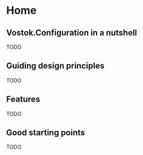 # Home

## Vostok.Configuration in a nutshell

TODO

## Guiding design principles

TODO

## Features

TODO

## Good starting points

TODO



